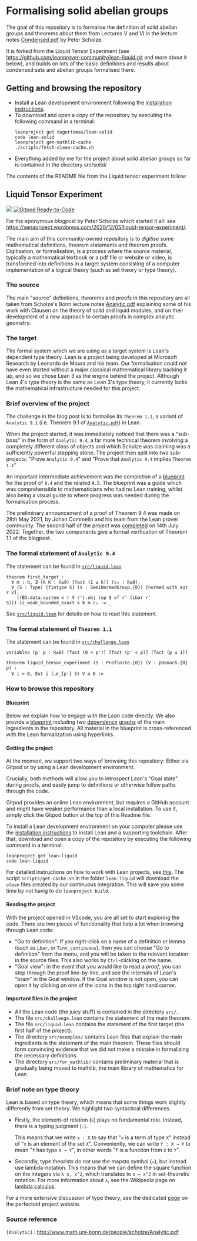 # Formalising solid abelian groups

The goal of this repository is to formalise the definition of solid abelian groups and theorems about them from Lectures V and VI in the lecture notes [Condensed.pdf](https://people.mpim-bonn.mpg.de/scholze/Condensed.pdf) by Peter Scholze.

It is forked from the Liquid Tensor Experiment (see https://github.com/leanprover-community/lean-liquid.git and more about it below), and builds on lots of the basic definitions and results about condensed sets and abelian groups formalised there.

## Getting and browsing the repository

* Install a Lean development environment following the
  [installation instructions](https://leanprover-community.github.io/get_started.html#regular-install).
* To download and open a copy of the repository
  by executing the following command in a terminal:
  ```
  leanproject get dagurtomas/lean-solid
  code lean-solid
  leanproject get-mathlib-cache
  ./scripts/fetch-olean-cache.sh
  ```
* Everything added by me for the project about solid abelian groups so far is contained in the directory src/solid/

The contents of the README file from the Liquid tensor experiment follow:

## Liquid Tensor Experiment

[![](https://github.com/leanprover-community/lean-liquid/actions/workflows/build.yml/badge.svg?branch=master)](https://github.com/leanprover-community/lean-liquid/actions/workflows/build.yml)
[![Gitpod Ready-to-Code](https://img.shields.io/badge/Gitpod-ready--to--code-blue?logo=gitpod)](https://gitpod.io/#https://github.com/leanprover-community/lean-liquid)

For the eponymous blogpost by Peter Scholze which started it all: see https://xenaproject.wordpress.com/2020/12/05/liquid-tensor-experiment/.

The main aim of this community-owned repository is to *digitise* some mathematical definitions, theorem statements and theorem proofs. Digitisation, or formalisation, is a process where the source material, typically a mathematical textbook or a pdf file or website or video, is transformed into definitions in a target system consisting of a computer implementation of a logical theory (such as set theory or type theory).

### The source

The main "source" definitions, theorems and proofs in this repository are all taken from Scholze's Bonn lecture notes [Analytic.pdf](https://www.math.uni-bonn.de/people/scholze/Analytic.pdf) explaining some of his work with Clausen on the theory of solid and liquid modules, and on their development of a new approach to certain proofs in complex analytic geometry.

### The target

The formal system which we are using as a target system is Lean's dependent type theory. Lean is a project being developed at Microsoft Research by Leonardo de Moura and his team. Our formalisation could not have even started without a major classical mathematical library backing it up, and so we chose Lean 3 as the engine behind the project. Although Lean 4's type theory is the same as Lean 3's type theory, it currently lacks the mathematical infrastructure needed for this project.

### Brief overview of the project

The challenge in the blog post is to formalise its `Theorem 1.1`, a variant of `Analytic 9.1` (i.e. Theorem 9.1 of [`Analytic.pdf`](https://www.math.uni-bonn.de/people/scholze/Analytic.pdf)) in Lean.

When the project started, it was immediately noticed that there was a "sub-boss" in the form of `Analytic 9.4`, a far more technical theorem involving a completely different class of objects and which Scholze was claiming was a sufficiently powerful stepping stone. The project then split into two sub-projects:
"Prove `Analytic 9.4`" and "Prove that `Analytic 9.4` implies `Theorem 1.1`"

An important intermediate achievement was the completion of a [blueprint](https://leanprover-community.github.io/liquid/) for the proof of `9.4` and the related `9.5`. The blueprint was a guide which was comprehensible to mathematicians who had no Lean training, whilst also being a visual guide to where progress was needed during the formalisation process.

The preliminary announcement of a proof of Theorem 9.4 was made on 28th May 2021, by Johan Commelin and his team from the Lean prover community.
The second half of the project was [completed](https://leanprover-community.github.io/blog/posts/lte-final/) on 14th July 2022.
Together, the two components give a formal verification of Theorem 1.1 of the blogpost.

### The formal statement of `Analytic 9.4`

The statement can be found in [`src/liquid.lean`](https://github.com/leanprover-community/lean-liquid/blob/master/src/liquid.lean#L37)

```lean
theorem first_target :
  ∀ m : ℕ, ∃ (k K : ℝ≥0) [fact (1 ≤ k)] (c₀ : ℝ≥0),
  ∀ (S : Type) [fintype S] (V : SemiNormedGroup.{0}) [normed_with_aut r V],
    ​((BD.data.system κ r V r').obj (op $ of r' (Lbar r' S))).is_weak_bounded_exact k K m c₀ := _
```

See [`src/liquid.lean`](https://github.com/leanprover-community/lean-liquid/blob/master/src/liquid.lean#40)
for details on how to read this statement.

### The formal statement of `Theorem 1.1`

The statement can be found in [`src/challenge.lean`](https://github.com/leanprover-community/lean-liquid/blob/master/src/challenge.lean#L28)

```lean
variables (p' p : ℝ≥0) [fact (0 < p')] [fact (p' < p)] [fact (p ≤ 1)]

theorem liquid_tensor_experiment (S : Profinite.{0}) (V : pBanach.{0} p) :
  ∀ i > 0, Ext i (ℳ_{p'} S) V ≅ 0 :=
```

### How to browse this repository

#### Blueprint

Below we explain how to engage with the Lean code directly.
We also provide a [blueprint](https://leanprover-community.github.io/liquid/)
including two [dependency](https://leanprover-community.github.io/liquid/dep_graph_section_1.html)
[graphs](https://leanprover-community.github.io/liquid/dep_graph_section_2.html)
of the main ingredients in the repository.
All material in the blueprint is cross-referenced with the Lean formalization using hyperlinks.

#### Getting the project

At the moment, we support two ways of browsing this repository:
Either via Gitpod or by using a Lean development environment.

Crucially, both methods will allow you to introspect Lean's "Goal state" during proofs,
and easily jump to definitions or otherwise follow paths through the code.

Gitpod provides an online Lean environment, but requires a GitHub account
and might have weaker performance than a local installation.
To use it, simply click the Gitpod button at the top of this Readme file.

To install a Lean development environment on your computer please use the
[installation instructions](https://leanprover-community.github.io/get_started.html#regular-install)
to install Lean and a supporting toolchain.
After that, download and open a copy of the repository
by executing the following command in a terminal:
```
leanproject get lean-liquid
code lean-liquid
```
For detailed instructions on how to work with Lean projects,
see [this](https://leanprover-community.github.io/install/project.html). The script `scripts/get-cache.sh`
in the folder `lean-liquid` will download the `olean` files created by our continuous integration. This
will save you some time by not havig to do `leanproject build`.

#### Reading the project

With the project opened in VScode,
you are all set to start exploring the code.
There are two pieces of functionality that help a lot when browsing through Lean code:

* "Go to definition": If you right-click on a name of a definition or lemma
  (such as `Lbar`, or `Tinv_continuous`), then you can choose "Go to definition" from the menu,
  and you will be taken to the relevant location in the source files.
  This also works by `Ctrl`-clicking on the name.
* "Goal view": in the event that you would like to read a *proof*,
  you can step through the proof line-by-line,
  and see the internals of Lean's "brain" in the Goal window.
  If the Goal window is not open,
  you can open it by clicking on one of the icons in the top right hand corner.

#### Important files in the project

* All the Lean code (the juicy stuff) is contained in the directory `src/`.
* The file `src/challenge.lean` contains the statement of the main theorem.
* The file `src/liquid.lean` contains the statement of the first target (the first half of the project).
* The directory `src/examples/` contains Lean files that explain the main ingredients in the statement of the main theorem.
  These files should form convincing evidence that we did not make a mistake in formalizing the necessary definitions.
* The directory `src/for_mathlib/` contains preliminary material that is gradually being moved to mathlib, the main library of mathematics for Lean.

### Brief note on type theory

Lean is based on type theory,
which means that some things work slightly differently from set theory.
We highlight two syntactical differences.

* Firstly, the element-of relation (`∈`) plays no fundamental role.
  Instead, there is a typing judgment (`:`).

  This means that we write `x : X` to say that "`x` is a term of type `X`"
  instead of "`x` is an element of the set `X`".
  Conveniently, we can write `f : X → Y` to mean "`f` has type `X → Y`",
  in other words "`f` is a function from `X` to `Y`".

* Secondly, type theorists do not use the mapsto symbol (`↦`),
  but instead use lambda-notation.
  This means that we can define the square function on the integers via
  `λ x, x^2`, which translates to `x ↦ x^2` in set-theoretic notation.
  For more information about `λ`, see the Wikipedia page on
  [lambda calculus](https://en.wikipedia.org/wiki/Lambda_calculus).

For a more extensive discussion of type theory,
see the dedicated
[page](https://leanprover-community.github.io/lean-perfectoid-spaces/type_theory.html)
on the perfectoid project website.

### Source reference

`[Analytic]` : http://www.math.uni-bonn.de/people/scholze/Analytic.pdf

[Analytic]: http://www.math.uni-bonn.de/people/scholze/Analytic.pdf
